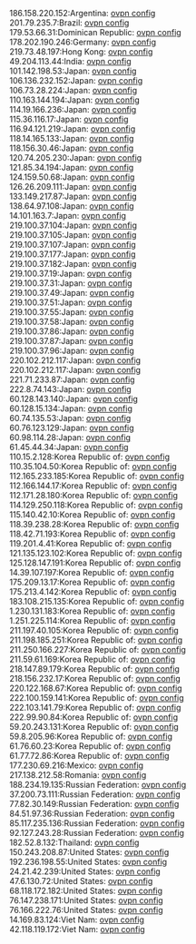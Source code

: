 186.158.220.152:Argentina: [ovpn config](vpn/186_158_220_152.ovpn)  
201.79.235.7:Brazil: [ovpn config](vpn/201_79_235_7.ovpn)  
179.53.66.31:Dominican Republic: [ovpn config](vpn/179_53_66_31.ovpn)  
178.202.190.246:Germany: [ovpn config](vpn/178_202_190_246.ovpn)  
219.73.48.197:Hong Kong: [ovpn config](vpn/219_73_48_197.ovpn)  
49.204.113.44:India: [ovpn config](vpn/49_204_113_44.ovpn)  
101.142.198.53:Japan: [ovpn config](vpn/101_142_198_53.ovpn)  
106.136.232.152:Japan: [ovpn config](vpn/106_136_232_152.ovpn)  
106.73.28.224:Japan: [ovpn config](vpn/106_73_28_224.ovpn)  
110.163.144.194:Japan: [ovpn config](vpn/110_163_144_194.ovpn)  
114.19.166.236:Japan: [ovpn config](vpn/114_19_166_236.ovpn)  
115.36.116.17:Japan: [ovpn config](vpn/115_36_116_17.ovpn)  
116.94.121.219:Japan: [ovpn config](vpn/116_94_121_219.ovpn)  
118.14.165.133:Japan: [ovpn config](vpn/118_14_165_133.ovpn)  
118.156.30.46:Japan: [ovpn config](vpn/118_156_30_46.ovpn)  
120.74.205.230:Japan: [ovpn config](vpn/120_74_205_230.ovpn)  
121.85.34.194:Japan: [ovpn config](vpn/121_85_34_194.ovpn)  
124.159.50.68:Japan: [ovpn config](vpn/124_159_50_68.ovpn)  
126.26.209.111:Japan: [ovpn config](vpn/126_26_209_111.ovpn)  
133.149.217.87:Japan: [ovpn config](vpn/133_149_217_87.ovpn)  
138.64.97.108:Japan: [ovpn config](vpn/138_64_97_108.ovpn)  
14.101.163.7:Japan: [ovpn config](vpn/14_101_163_7.ovpn)  
219.100.37.104:Japan: [ovpn config](vpn/219_100_37_104.ovpn)  
219.100.37.105:Japan: [ovpn config](vpn/219_100_37_105.ovpn)  
219.100.37.107:Japan: [ovpn config](vpn/219_100_37_107.ovpn)  
219.100.37.177:Japan: [ovpn config](vpn/219_100_37_177.ovpn)  
219.100.37.182:Japan: [ovpn config](vpn/219_100_37_182.ovpn)  
219.100.37.19:Japan: [ovpn config](vpn/219_100_37_19.ovpn)  
219.100.37.31:Japan: [ovpn config](vpn/219_100_37_31.ovpn)  
219.100.37.49:Japan: [ovpn config](vpn/219_100_37_49.ovpn)  
219.100.37.51:Japan: [ovpn config](vpn/219_100_37_51.ovpn)  
219.100.37.55:Japan: [ovpn config](vpn/219_100_37_55.ovpn)  
219.100.37.58:Japan: [ovpn config](vpn/219_100_37_58.ovpn)  
219.100.37.86:Japan: [ovpn config](vpn/219_100_37_86.ovpn)  
219.100.37.87:Japan: [ovpn config](vpn/219_100_37_87.ovpn)  
219.100.37.96:Japan: [ovpn config](vpn/219_100_37_96.ovpn)  
220.102.212.117:Japan: [ovpn config](vpn/220_102_212_117.ovpn)  
220.102.212.117:Japan: [ovpn config](vpn/220_102_212_117.ovpn)  
221.71.233.87:Japan: [ovpn config](vpn/221_71_233_87.ovpn)  
222.8.74.143:Japan: [ovpn config](vpn/222_8_74_143.ovpn)  
60.128.143.140:Japan: [ovpn config](vpn/60_128_143_140.ovpn)  
60.128.15.134:Japan: [ovpn config](vpn/60_128_15_134.ovpn)  
60.74.135.53:Japan: [ovpn config](vpn/60_74_135_53.ovpn)  
60.76.123.129:Japan: [ovpn config](vpn/60_76_123_129.ovpn)  
60.98.114.28:Japan: [ovpn config](vpn/60_98_114_28.ovpn)  
61.45.44.34:Japan: [ovpn config](vpn/61_45_44_34.ovpn)  
110.15.2.128:Korea Republic of: [ovpn config](vpn/110_15_2_128.ovpn)  
110.35.104.50:Korea Republic of: [ovpn config](vpn/110_35_104_50.ovpn)  
112.165.233.185:Korea Republic of: [ovpn config](vpn/112_165_233_185.ovpn)  
112.166.144.17:Korea Republic of: [ovpn config](vpn/112_166_144_17.ovpn)  
112.171.28.180:Korea Republic of: [ovpn config](vpn/112_171_28_180.ovpn)  
114.129.250.118:Korea Republic of: [ovpn config](vpn/114_129_250_118.ovpn)  
115.140.42.10:Korea Republic of: [ovpn config](vpn/115_140_42_10.ovpn)  
118.39.238.28:Korea Republic of: [ovpn config](vpn/118_39_238_28.ovpn)  
118.42.71.193:Korea Republic of: [ovpn config](vpn/118_42_71_193.ovpn)  
119.201.4.41:Korea Republic of: [ovpn config](vpn/119_201_4_41.ovpn)  
121.135.123.102:Korea Republic of: [ovpn config](vpn/121_135_123_102.ovpn)  
125.128.147.191:Korea Republic of: [ovpn config](vpn/125_128_147_191.ovpn)  
14.39.107.197:Korea Republic of: [ovpn config](vpn/14_39_107_197.ovpn)  
175.209.13.17:Korea Republic of: [ovpn config](vpn/175_209_13_17.ovpn)  
175.213.4.142:Korea Republic of: [ovpn config](vpn/175_213_4_142.ovpn)  
183.108.215.135:Korea Republic of: [ovpn config](vpn/183_108_215_135.ovpn)  
1.230.131.183:Korea Republic of: [ovpn config](vpn/1_230_131_183.ovpn)  
1.251.225.114:Korea Republic of: [ovpn config](vpn/1_251_225_114.ovpn)  
211.197.40.105:Korea Republic of: [ovpn config](vpn/211_197_40_105.ovpn)  
211.198.185.251:Korea Republic of: [ovpn config](vpn/211_198_185_251.ovpn)  
211.250.166.227:Korea Republic of: [ovpn config](vpn/211_250_166_227.ovpn)  
211.59.61.169:Korea Republic of: [ovpn config](vpn/211_59_61_169.ovpn)  
218.147.89.179:Korea Republic of: [ovpn config](vpn/218_147_89_179.ovpn)  
218.156.232.17:Korea Republic of: [ovpn config](vpn/218_156_232_17.ovpn)  
220.122.168.67:Korea Republic of: [ovpn config](vpn/220_122_168_67.ovpn)  
222.100.159.141:Korea Republic of: [ovpn config](vpn/222_100_159_141.ovpn)  
222.103.141.79:Korea Republic of: [ovpn config](vpn/222_103_141_79.ovpn)  
222.99.90.84:Korea Republic of: [ovpn config](vpn/222_99_90_84.ovpn)  
59.20.243.131:Korea Republic of: [ovpn config](vpn/59_20_243_131.ovpn)  
59.8.205.96:Korea Republic of: [ovpn config](vpn/59_8_205_96.ovpn)  
61.76.60.23:Korea Republic of: [ovpn config](vpn/61_76_60_23.ovpn)  
61.77.72.86:Korea Republic of: [ovpn config](vpn/61_77_72_86.ovpn)  
177.230.69.216:Mexico: [ovpn config](vpn/177_230_69_216.ovpn)  
217.138.212.58:Romania: [ovpn config](vpn/217_138_212_58.ovpn)  
188.234.19.135:Russian Federation: [ovpn config](vpn/188_234_19_135.ovpn)  
37.200.73.111:Russian Federation: [ovpn config](vpn/37_200_73_111.ovpn)  
77.82.30.149:Russian Federation: [ovpn config](vpn/77_82_30_149.ovpn)  
84.51.97.36:Russian Federation: [ovpn config](vpn/84_51_97_36.ovpn)  
85.117.235.136:Russian Federation: [ovpn config](vpn/85_117_235_136.ovpn)  
92.127.243.28:Russian Federation: [ovpn config](vpn/92_127_243_28.ovpn)  
182.52.8.132:Thailand: [ovpn config](vpn/182_52_8_132.ovpn)  
150.243.208.87:United States: [ovpn config](vpn/150_243_208_87.ovpn)  
192.236.198.55:United States: [ovpn config](vpn/192_236_198_55.ovpn)  
24.21.42.239:United States: [ovpn config](vpn/24_21_42_239.ovpn)  
47.6.130.72:United States: [ovpn config](vpn/47_6_130_72.ovpn)  
68.118.172.182:United States: [ovpn config](vpn/68_118_172_182.ovpn)  
76.147.238.171:United States: [ovpn config](vpn/76_147_238_171.ovpn)  
76.166.222.76:United States: [ovpn config](vpn/76_166_222_76.ovpn)  
14.169.83.124:Viet Nam: [ovpn config](vpn/14_169_83_124.ovpn)  
42.118.119.172:Viet Nam: [ovpn config](vpn/42_118_119_172.ovpn)  
